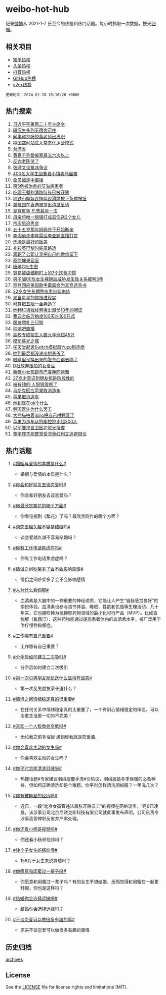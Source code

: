 # weibo-hot-hub

记录[微博](https://www.weibo.com)从 2021-1-7 日至今的热搜和热门话题。每小时抓取一次数据，按天[归档](archives)。

## 相关项目

- [知乎热榜](https://github.com/lonnyzhang423/zhihu-hot-hub)
- [头条热榜](https://github.com/lonnyzhang423/toutiao-hot-hub)
- [抖音热榜](https://github.com/lonnyzhang423/douyin-hot-hub)
- [GitHub热榜](https://github.com/lonnyzhang423/github-hot-hub)
- [v2ex热榜](https://github.com/lonnyzhang423/v2ex-hot-hub)


`更新时间：2024-02-28 10:16:26 +0800`

## 热门搜索

1. [习近平签署第二十号主席令](https://m.weibo.cn/search?containerid=100103type%3D1%26t%3D10%26q%3D%23%E4%B9%A0%E8%BF%91%E5%B9%B3%E7%AD%BE%E7%BD%B2%E7%AC%AC%E4%BA%8C%E5%8D%81%E5%8F%B7%E4%B8%BB%E5%B8%AD%E4%BB%A4%23&stream_entry_id=51&isnewpage=1&extparam=seat%3D1%26dgr%3D0%26c_type%3D51%26stream_entry_id%3D51%26pos%3D0%26cate%3D10103%26filter_type%3Drealtimehot%26q%3D%2523%25E4%25B9%25A0%25E8%25BF%2591%25E5%25B9%25B3%25E7%25AD%25BE%25E7%25BD%25B2%25E7%25AC%25AC%25E4%25BA%258C%25E5%258D%2581%25E5%258F%25B7%25E4%25B8%25BB%25E5%25B8%25AD%25E4%25BB%25A4%2523%26display_time%3D1709086585%26pre_seqid%3D1709086585361020866175)
1. [研究生多到无宿舍可住](https://m.weibo.cn/search?containerid=100103type%3D1%26t%3D10%26q%3D%23%E7%A0%94%E7%A9%B6%E7%94%9F%E5%A4%9A%E5%88%B0%E6%97%A0%E5%AE%BF%E8%88%8D%E5%8F%AF%E4%BD%8F%23&stream_entry_id=31&isnewpage=1&extparam=seat%3D1%26c_type%3D31%26stream_entry_id%3D31%26band_rank%3D1%26cate%3D5001%26realpos%3D1%26filter_type%3Drealtimehot%26q%3D%2523%25E7%25A0%2594%25E7%25A9%25B6%25E7%2594%259F%25E5%25A4%259A%25E5%2588%25B0%25E6%2597%25A0%25E5%25AE%25BF%25E8%2588%258D%25E5%258F%25AF%25E4%25BD%258F%2523%26dgr%3D0%26pos%3D0%26flag%3D1%26lcate%3D5001%26display_time%3D1709086585%26pre_seqid%3D1709086585361020866175)
1. [同事称挖呀挖黄老师已离职](https://m.weibo.cn/search?containerid=100103type%3D1%26t%3D10%26q%3D%23%E5%90%8C%E4%BA%8B%E7%A7%B0%E6%8C%96%E5%91%80%E6%8C%96%E9%BB%84%E8%80%81%E5%B8%88%E5%B7%B2%E7%A6%BB%E8%81%8C%23&stream_entry_id=31&isnewpage=1&extparam=seat%3D1%26c_type%3D31%26stream_entry_id%3D31%26band_rank%3D2%26cate%3D5001%26realpos%3D2%26filter_type%3Drealtimehot%26q%3D%2523%25E5%2590%258C%25E4%25BA%258B%25E7%25A7%25B0%25E6%258C%2596%25E5%2591%2580%25E6%258C%2596%25E9%25BB%2584%25E8%2580%2581%25E5%25B8%2588%25E5%25B7%25B2%25E7%25A6%25BB%25E8%2581%258C%2523%26dgr%3D0%26pos%3D1%26flag%3D1%26lcate%3D5001%26display_time%3D1709086585%26pre_seqid%3D1709086585361020866175)
1. [中国空间站进入常态化运营模式](https://m.weibo.cn/search?containerid=100103type%3D1%26t%3D10%26q%3D%23%E4%B8%AD%E5%9B%BD%E7%A9%BA%E9%97%B4%E7%AB%99%E8%BF%9B%E5%85%A5%E5%B8%B8%E6%80%81%E5%8C%96%E8%BF%90%E8%90%A5%E6%A8%A1%E5%BC%8F%23&stream_entry_id=31&isnewpage=1&extparam=seat%3D1%26c_type%3D31%26stream_entry_id%3D31%26band_rank%3D3%26cate%3D5001%26realpos%3D3%26filter_type%3Drealtimehot%26q%3D%2523%25E4%25B8%25AD%25E5%259B%25BD%25E7%25A9%25BA%25E9%2597%25B4%25E7%25AB%2599%25E8%25BF%259B%25E5%2585%25A5%25E5%25B8%25B8%25E6%2580%2581%25E5%258C%2596%25E8%25BF%2590%25E8%2590%25A5%25E6%25A8%25A1%25E5%25BC%258F%2523%26dgr%3D0%26pos%3D2%26flag%3D0%26lcate%3D5001%26display_time%3D1709086585%26pre_seqid%3D1709086585361020866175)
1. [台湾省](https://m.weibo.cn/search?containerid=100103type%3D1%26t%3D10%26q%3D%E5%8F%B0%E6%B9%BE%E7%9C%81&stream_entry_id=31&isnewpage=1&extparam=seat%3D1%26c_type%3D31%26stream_entry_id%3D31%26band_rank%3D4%26cate%3D5001%26realpos%3D4%26filter_type%3Drealtimehot%26q%3D%25E5%258F%25B0%25E6%25B9%25BE%25E7%259C%2581%26dgr%3D0%26pos%3D3%26flag%3D2%26lcate%3D5001%26display_time%3D1709086585%26pre_seqid%3D1709086585361020866175)
1. [黄嘉千称曾被家暴五六次以上](https://m.weibo.cn/search?containerid=100103type%3D1%26t%3D10%26q%3D%23%E9%BB%84%E5%98%89%E5%8D%83%E7%A7%B0%E6%9B%BE%E8%A2%AB%E5%AE%B6%E6%9A%B4%E4%BA%94%E5%85%AD%E6%AC%A1%E4%BB%A5%E4%B8%8A%23&stream_entry_id=31&isnewpage=1&extparam=seat%3D1%26c_type%3D31%26stream_entry_id%3D31%26band_rank%3D5%26cate%3D5001%26realpos%3D5%26filter_type%3Drealtimehot%26q%3D%2523%25E9%25BB%2584%25E5%2598%2589%25E5%258D%2583%25E7%25A7%25B0%25E6%259B%25BE%25E8%25A2%25AB%25E5%25AE%25B6%25E6%259A%25B4%25E4%25BA%2594%25E5%2585%25AD%25E6%25AC%25A1%25E4%25BB%25A5%25E4%25B8%258A%2523%26dgr%3D0%26pos%3D4%26flag%3D1%26lcate%3D5001%26display_time%3D1709086585%26pre_seqid%3D1709086585361020866175)
1. [反诈老陈哭了](https://m.weibo.cn/search?containerid=100103type%3D1%26t%3D10%26q%3D%23%E5%8F%8D%E8%AF%88%E8%80%81%E9%99%88%E5%93%AD%E4%BA%86%23&stream_entry_id=31&isnewpage=1&extparam=seat%3D1%26c_type%3D31%26stream_entry_id%3D31%26band_rank%3D6%26cate%3D5001%26realpos%3D6%26filter_type%3Drealtimehot%26q%3D%2523%25E5%258F%258D%25E8%25AF%2588%25E8%2580%2581%25E9%2599%2588%25E5%2593%25AD%25E4%25BA%2586%2523%26dgr%3D0%26pos%3D5%26flag%3D1%26lcate%3D5001%26display_time%3D1709086585%26pre_seqid%3D1709086585361020866175)
1. [张颂文谈猎冰争议](https://m.weibo.cn/search?containerid=100103type%3D1%26t%3D10%26q%3D%23%E5%BC%A0%E9%A2%82%E6%96%87%E8%B0%88%E7%8C%8E%E5%86%B0%E4%BA%89%E8%AE%AE%23&stream_entry_id=31&isnewpage=1&extparam=seat%3D1%26c_type%3D31%26stream_entry_id%3D31%26band_rank%3D7%26cate%3D5001%26realpos%3D7%26filter_type%3Drealtimehot%26q%3D%2523%25E5%25BC%25A0%25E9%25A2%2582%25E6%2596%2587%25E8%25B0%2588%25E7%258C%258E%25E5%2586%25B0%25E4%25BA%2589%25E8%25AE%25AE%2523%26dgr%3D0%26pos%3D6%26flag%3D1%26lcate%3D5001%26display_time%3D1709086585%26pre_seqid%3D1709086585361020866175)
1. [400名大学生回曹县小镇卖马面裙](https://m.weibo.cn/search?containerid=100103type%3D1%26t%3D10%26q%3D%23400%E5%90%8D%E5%A4%A7%E5%AD%A6%E7%94%9F%E5%9B%9E%E6%9B%B9%E5%8E%BF%E5%B0%8F%E9%95%87%E5%8D%96%E9%A9%AC%E9%9D%A2%E8%A3%99%23&stream_entry_id=31&isnewpage=1&extparam=seat%3D1%26c_type%3D31%26stream_entry_id%3D31%26band_rank%3D8%26cate%3D5001%26realpos%3D8%26filter_type%3Drealtimehot%26q%3D%2523400%25E5%2590%258D%25E5%25A4%25A7%25E5%25AD%25A6%25E7%2594%259F%25E5%259B%259E%25E6%259B%25B9%25E5%258E%25BF%25E5%25B0%258F%25E9%2595%2587%25E5%258D%2596%25E9%25A9%25AC%25E9%259D%25A2%25E8%25A3%2599%2523%26dgr%3D0%26pos%3D7%26flag%3D1%26lcate%3D5001%26display_time%3D1709086585%26pre_seqid%3D1709086585361020866175)
1. [全员加速中直播](https://m.weibo.cn/search?containerid=100103type%3D1%26t%3D10%26q%3D%E5%85%A8%E5%91%98%E5%8A%A0%E9%80%9F%E4%B8%AD%E7%9B%B4%E6%92%AD&stream_entry_id=31&isnewpage=1&extparam=seat%3D1%26c_type%3D31%26stream_entry_id%3D31%26band_rank%3D9%26cate%3D5001%26realpos%3D9%26filter_type%3Drealtimehot%26q%3D%25E5%2585%25A8%25E5%2591%2598%25E5%258A%25A0%25E9%2580%259F%25E4%25B8%25AD%25E7%259B%25B4%25E6%2592%25AD%26dgr%3D0%26pos%3D8%26flag%3D1%26lcate%3D5001%26display_time%3D1709086585%26pre_seqid%3D1709086585361020866175)
1. [第5例被治愈的艾滋病患者](https://m.weibo.cn/search?containerid=100103type%3D1%26t%3D10%26q%3D%23%E7%AC%AC5%E4%BE%8B%E8%A2%AB%E6%B2%BB%E6%84%88%E7%9A%84%E8%89%BE%E6%BB%8B%E7%97%85%E6%82%A3%E8%80%85%23&stream_entry_id=31&isnewpage=1&extparam=seat%3D1%26c_type%3D31%26stream_entry_id%3D31%26band_rank%3D10%26cate%3D5001%26realpos%3D10%26filter_type%3Drealtimehot%26q%3D%2523%25E7%25AC%25AC5%25E4%25BE%258B%25E8%25A2%25AB%25E6%25B2%25BB%25E6%2584%2588%25E7%259A%2584%25E8%2589%25BE%25E6%25BB%258B%25E7%2597%2585%25E6%2582%25A3%25E8%2580%2585%2523%26dgr%3D0%26pos%3D9%26flag%3D2%26lcate%3D5001%26display_time%3D1709086585%26pre_seqid%3D1709086585361020866175)
1. [吃霸王餐的消防队长已被开除](https://m.weibo.cn/search?containerid=100103type%3D1%26t%3D10%26q%3D%23%E5%90%83%E9%9C%B8%E7%8E%8B%E9%A4%90%E7%9A%84%E6%B6%88%E9%98%B2%E9%98%9F%E9%95%BF%E5%B7%B2%E8%A2%AB%E5%BC%80%E9%99%A4%23&stream_entry_id=31&isnewpage=1&extparam=seat%3D1%26c_type%3D31%26stream_entry_id%3D31%26band_rank%3D11%26cate%3D5001%26realpos%3D11%26filter_type%3Drealtimehot%26q%3D%2523%25E5%2590%2583%25E9%259C%25B8%25E7%258E%258B%25E9%25A4%2590%25E7%259A%2584%25E6%25B6%2588%25E9%2598%25B2%25E9%2598%259F%25E9%2595%25BF%25E5%25B7%25B2%25E8%25A2%25AB%25E5%25BC%2580%25E9%2599%25A4%2523%26dgr%3D0%26pos%3D10%26flag%3D2%26lcate%3D5001%26display_time%3D1709086585%26pre_seqid%3D1709086585361020866175)
1. [地铁小姐姐连摔两跤滑跪按下急停按钮](https://m.weibo.cn/search?containerid=100103type%3D1%26t%3D10%26q%3D%23%E5%9C%B0%E9%93%81%E5%B0%8F%E5%A7%90%E5%A7%90%E8%BF%9E%E6%91%94%E4%B8%A4%E8%B7%A4%E6%BB%91%E8%B7%AA%E6%8C%89%E4%B8%8B%E6%80%A5%E5%81%9C%E6%8C%89%E9%92%AE%23&stream_entry_id=31&isnewpage=1&extparam=seat%3D1%26c_type%3D31%26stream_entry_id%3D31%26band_rank%3D12%26cate%3D5001%26realpos%3D12%26filter_type%3Drealtimehot%26q%3D%2523%25E5%259C%25B0%25E9%2593%2581%25E5%25B0%258F%25E5%25A7%2590%25E5%25A7%2590%25E8%25BF%259E%25E6%2591%2594%25E4%25B8%25A4%25E8%25B7%25A4%25E6%25BB%2591%25E8%25B7%25AA%25E6%258C%2589%25E4%25B8%258B%25E6%2580%25A5%25E5%2581%259C%25E6%258C%2589%25E9%2592%25AE%2523%26dgr%3D0%26pos%3D11%26flag%3D32768%26lcate%3D5001%26display_time%3D1709086585%26pre_seqid%3D1709086585361020866175)
1. [碧桂园在香港被提出清盘呈请](https://m.weibo.cn/search?containerid=100103type%3D1%26t%3D10%26q%3D%23%E7%A2%A7%E6%A1%82%E5%9B%AD%E5%9C%A8%E9%A6%99%E6%B8%AF%E8%A2%AB%E6%8F%90%E5%87%BA%E6%B8%85%E7%9B%98%E5%91%88%E8%AF%B7%23&stream_entry_id=31&isnewpage=1&extparam=seat%3D1%26c_type%3D31%26stream_entry_id%3D31%26band_rank%3D13%26cate%3D5001%26realpos%3D13%26filter_type%3Drealtimehot%26q%3D%2523%25E7%25A2%25A7%25E6%25A1%2582%25E5%259B%25AD%25E5%259C%25A8%25E9%25A6%2599%25E6%25B8%25AF%25E8%25A2%25AB%25E6%258F%2590%25E5%2587%25BA%25E6%25B8%2585%25E7%259B%2598%25E5%2591%2588%25E8%25AF%25B7%2523%26dgr%3D0%26pos%3D12%26flag%3D1%26lcate%3D5001%26display_time%3D1709086585%26pre_seqid%3D1709086585361020866175)
1. [豆豆反转 乐莹最后一击](https://m.weibo.cn/search?containerid=100103type%3D1%26t%3D10%26q%3D%E8%B1%86%E8%B1%86%E5%8F%8D%E8%BD%AC+%E4%B9%90%E8%8E%B9%E6%9C%80%E5%90%8E%E4%B8%80%E5%87%BB&stream_entry_id=31&isnewpage=1&extparam=seat%3D1%26c_type%3D31%26stream_entry_id%3D31%26band_rank%3D14%26cate%3D5001%26realpos%3D14%26filter_type%3Drealtimehot%26q%3D%25E8%25B1%2586%25E8%25B1%2586%25E5%258F%258D%25E8%25BD%25AC%2520%25E4%25B9%2590%25E8%258E%25B9%25E6%259C%2580%25E5%2590%258E%25E4%25B8%2580%25E5%2587%25BB%26dgr%3D0%26pos%3D13%26flag%3D0%26lcate%3D5001%26display_time%3D1709086585%26pre_seqid%3D1709086585361020866175)
1. [母亲将唯一银镯打成首饰送2个女儿](https://m.weibo.cn/search?containerid=100103type%3D1%26t%3D10%26q%3D%23%E6%AF%8D%E4%BA%B2%E5%B0%86%E5%94%AF%E4%B8%80%E9%93%B6%E9%95%AF%E6%89%93%E6%88%90%E9%A6%96%E9%A5%B0%E9%80%812%E4%B8%AA%E5%A5%B3%E5%84%BF%23&stream_entry_id=31&isnewpage=1&extparam=seat%3D1%26c_type%3D31%26stream_entry_id%3D31%26band_rank%3D15%26cate%3D5001%26realpos%3D15%26filter_type%3Drealtimehot%26q%3D%2523%25E6%25AF%258D%25E4%25BA%25B2%25E5%25B0%2586%25E5%2594%25AF%25E4%25B8%2580%25E9%2593%25B6%25E9%2595%25AF%25E6%2589%2593%25E6%2588%2590%25E9%25A6%2596%25E9%25A5%25B0%25E9%2580%25812%25E4%25B8%25AA%25E5%25A5%25B3%25E5%2584%25BF%2523%26dgr%3D0%26pos%3D14%26flag%3D32768%26lcate%3D5001%26display_time%3D1709086585%26pre_seqid%3D1709086585361020866175)
1. [宗庆后追思会](https://m.weibo.cn/search?containerid=100103type%3D1%26t%3D10%26q%3D%23%E5%AE%97%E5%BA%86%E5%90%8E%E8%BF%BD%E6%80%9D%E4%BC%9A%23&stream_entry_id=31&isnewpage=1&extparam=seat%3D1%26c_type%3D31%26stream_entry_id%3D31%26band_rank%3D16%26cate%3D5001%26realpos%3D16%26filter_type%3Drealtimehot%26q%3D%2523%25E5%25AE%2597%25E5%25BA%2586%25E5%2590%258E%25E8%25BF%25BD%25E6%2580%259D%25E4%25BC%259A%2523%26dgr%3D0%26pos%3D15%26flag%3D1%26lcate%3D5001%26display_time%3D1709086585%26pre_seqid%3D1709086585361020866175)
1. [五十五岁那年妈妈终于开始断亲](https://m.weibo.cn/search?containerid=100103type%3D1%26t%3D10%26q%3D%23%E4%BA%94%E5%8D%81%E4%BA%94%E5%B2%81%E9%82%A3%E5%B9%B4%E5%A6%88%E5%A6%88%E7%BB%88%E4%BA%8E%E5%BC%80%E5%A7%8B%E6%96%AD%E4%BA%B2%23&stream_entry_id=31&isnewpage=1&extparam=seat%3D1%26c_type%3D31%26stream_entry_id%3D31%26band_rank%3D17%26cate%3D5001%26realpos%3D17%26filter_type%3Drealtimehot%26q%3D%2523%25E4%25BA%2594%25E5%258D%2581%25E4%25BA%2594%25E5%25B2%2581%25E9%2582%25A3%25E5%25B9%25B4%25E5%25A6%2588%25E5%25A6%2588%25E7%25BB%2588%25E4%25BA%258E%25E5%25BC%2580%25E5%25A7%258B%25E6%2596%25AD%25E4%25BA%25B2%2523%26dgr%3D0%26pos%3D16%26flag%3D1%26lcate%3D5001%26display_time%3D1709086585%26pre_seqid%3D1709086585361020866175)
1. [李湘前夫李厚霖给李亚鹏直播打赏](https://m.weibo.cn/search?containerid=100103type%3D1%26t%3D10%26q%3D%23%E6%9D%8E%E6%B9%98%E5%89%8D%E5%A4%AB%E6%9D%8E%E5%8E%9A%E9%9C%96%E7%BB%99%E6%9D%8E%E4%BA%9A%E9%B9%8F%E7%9B%B4%E6%92%AD%E6%89%93%E8%B5%8F%23&stream_entry_id=31&isnewpage=1&extparam=seat%3D1%26c_type%3D31%26stream_entry_id%3D31%26band_rank%3D18%26cate%3D5001%26realpos%3D18%26filter_type%3Drealtimehot%26q%3D%2523%25E6%259D%258E%25E6%25B9%2598%25E5%2589%258D%25E5%25A4%25AB%25E6%259D%258E%25E5%258E%259A%25E9%259C%2596%25E7%25BB%2599%25E6%259D%258E%25E4%25BA%259A%25E9%25B9%258F%25E7%259B%25B4%25E6%2592%25AD%25E6%2589%2593%25E8%25B5%258F%2523%26dgr%3D0%26pos%3D17%26flag%3D0%26lcate%3D5001%26display_time%3D1709086585%26pre_seqid%3D1709086585361020866175)
1. [洗澡是最好的医美](https://m.weibo.cn/search?containerid=100103type%3D1%26t%3D10%26q%3D%E6%B4%97%E6%BE%A1%E6%98%AF%E6%9C%80%E5%A5%BD%E7%9A%84%E5%8C%BB%E7%BE%8E&stream_entry_id=31&isnewpage=1&extparam=seat%3D1%26c_type%3D31%26stream_entry_id%3D31%26band_rank%3D19%26cate%3D5001%26realpos%3D19%26filter_type%3Drealtimehot%26q%3D%25E6%25B4%2597%25E6%25BE%25A1%25E6%2598%25AF%25E6%259C%2580%25E5%25A5%25BD%25E7%259A%2584%25E5%258C%25BB%25E7%25BE%258E%26dgr%3D0%26pos%3D18%26flag%3D0%26lcate%3D5001%26display_time%3D1709086585%26pre_seqid%3D1709086585361020866175)
1. [朴彩英巴黎时装周路透](https://m.weibo.cn/search?containerid=100103type%3D1%26t%3D10%26q%3D%E6%9C%B4%E5%BD%A9%E8%8B%B1%E5%B7%B4%E9%BB%8E%E6%97%B6%E8%A3%85%E5%91%A8%E8%B7%AF%E9%80%8F&stream_entry_id=31&isnewpage=1&extparam=seat%3D1%26c_type%3D31%26stream_entry_id%3D31%26band_rank%3D20%26cate%3D5001%26realpos%3D20%26filter_type%3Drealtimehot%26q%3D%25E6%259C%25B4%25E5%25BD%25A9%25E8%258B%25B1%25E5%25B7%25B4%25E9%25BB%258E%25E6%2597%25B6%25E8%25A3%2585%25E5%2591%25A8%25E8%25B7%25AF%25E9%2580%258F%26dgr%3D0%26pos%3D19%26flag%3D1%26lcate%3D5001%26display_time%3D1709086585%26pre_seqid%3D1709086585361020866175)
1. [离职了公司让我把自己的微信留下](https://m.weibo.cn/search?containerid=100103type%3D1%26t%3D10%26q%3D%23%E7%A6%BB%E8%81%8C%E4%BA%86%E5%85%AC%E5%8F%B8%E8%AE%A9%E6%88%91%E6%8A%8A%E8%87%AA%E5%B7%B1%E7%9A%84%E5%BE%AE%E4%BF%A1%E7%95%99%E4%B8%8B%23&stream_entry_id=31&isnewpage=1&extparam=seat%3D1%26c_type%3D31%26stream_entry_id%3D31%26band_rank%3D21%26cate%3D5001%26realpos%3D21%26filter_type%3Drealtimehot%26q%3D%2523%25E7%25A6%25BB%25E8%2581%258C%25E4%25BA%2586%25E5%2585%25AC%25E5%258F%25B8%25E8%25AE%25A9%25E6%2588%2591%25E6%258A%258A%25E8%2587%25AA%25E5%25B7%25B1%25E7%259A%2584%25E5%25BE%25AE%25E4%25BF%25A1%25E7%2595%2599%25E4%25B8%258B%2523%26dgr%3D0%26pos%3D20%26flag%3D1%26lcate%3D5001%26display_time%3D1709086585%26pre_seqid%3D1709086585361020866175)
1. [蔡徐坤录音室](https://m.weibo.cn/search?containerid=100103type%3D1%26t%3D10%26q%3D%E8%94%A1%E5%BE%90%E5%9D%A4%E5%BD%95%E9%9F%B3%E5%AE%A4&stream_entry_id=31&isnewpage=1&extparam=seat%3D1%26c_type%3D31%26stream_entry_id%3D31%26band_rank%3D22%26cate%3D5001%26realpos%3D22%26filter_type%3Drealtimehot%26q%3D%25E8%2594%25A1%25E5%25BE%2590%25E5%259D%25A4%25E5%25BD%2595%25E9%259F%25B3%25E5%25AE%25A4%26dgr%3D0%26pos%3D21%26flag%3D0%26lcate%3D5001%26display_time%3D1709086585%26pre_seqid%3D1709086585361020866175)
1. [唐嫣G社生图](https://m.weibo.cn/search?containerid=100103type%3D1%26t%3D10%26q%3D%23%E5%94%90%E5%AB%A3G%E7%A4%BE%E7%94%9F%E5%9B%BE%23&stream_entry_id=31&isnewpage=1&extparam=seat%3D1%26c_type%3D31%26stream_entry_id%3D31%26band_rank%3D23%26cate%3D5001%26realpos%3D23%26filter_type%3Drealtimehot%26q%3D%2523%25E5%2594%2590%25E5%25AB%25A3G%25E7%25A4%25BE%25E7%2594%259F%25E5%259B%25BE%2523%26dgr%3D0%26pos%3D22%26flag%3D0%26lcate%3D5001%26display_time%3D1709086585%26pre_seqid%3D1709086585361020866175)
1. [容易被癌细胞盯上的7个饮食习惯](https://m.weibo.cn/search?containerid=100103type%3D1%26t%3D10%26q%3D%23%E5%AE%B9%E6%98%93%E8%A2%AB%E7%99%8C%E7%BB%86%E8%83%9E%E7%9B%AF%E4%B8%8A%E7%9A%847%E4%B8%AA%E9%A5%AE%E9%A3%9F%E4%B9%A0%E6%83%AF%23&stream_entry_id=31&isnewpage=1&extparam=seat%3D1%26c_type%3D31%26stream_entry_id%3D31%26band_rank%3D24%26cate%3D5001%26realpos%3D24%26filter_type%3Drealtimehot%26q%3D%2523%25E5%25AE%25B9%25E6%2598%2593%25E8%25A2%25AB%25E7%2599%258C%25E7%25BB%2586%25E8%2583%259E%25E7%259B%25AF%25E4%25B8%258A%25E7%259A%25847%25E4%25B8%25AA%25E9%25A5%25AE%25E9%25A3%259F%25E4%25B9%25A0%25E6%2583%25AF%2523%26dgr%3D0%26pos%3D23%26flag%3D0%26lcate%3D5001%26display_time%3D1709086585%26pre_seqid%3D1709086585361020866175)
1. [男子骗00后女生裸聊后威胁发生性关系被判3年](https://m.weibo.cn/search?containerid=100103type%3D1%26t%3D10%26q%3D%23%E7%94%B7%E5%AD%90%E9%AA%9700%E5%90%8E%E5%A5%B3%E7%94%9F%E8%A3%B8%E8%81%8A%E5%90%8E%E5%A8%81%E8%83%81%E5%8F%91%E7%94%9F%E6%80%A7%E5%85%B3%E7%B3%BB%E8%A2%AB%E5%88%A43%E5%B9%B4%23&stream_entry_id=31&isnewpage=1&extparam=seat%3D1%26c_type%3D31%26stream_entry_id%3D31%26band_rank%3D25%26cate%3D5001%26realpos%3D25%26filter_type%3Drealtimehot%26q%3D%2523%25E7%2594%25B7%25E5%25AD%2590%25E9%25AA%259700%25E5%2590%258E%25E5%25A5%25B3%25E7%2594%259F%25E8%25A3%25B8%25E8%2581%258A%25E5%2590%258E%25E5%25A8%2581%25E8%2583%2581%25E5%258F%2591%25E7%2594%259F%25E6%2580%25A7%25E5%2585%25B3%25E7%25B3%25BB%25E8%25A2%25AB%25E5%2588%25A43%25E5%25B9%25B4%2523%26dgr%3D0%26pos%3D24%26flag%3D0%26lcate%3D5001%26display_time%3D1709086585%26pre_seqid%3D1709086585361020866175)
1. [拜登回应美国歌手霉霉会为其竞选背书](https://m.weibo.cn/search?containerid=100103type%3D1%26t%3D10%26q%3D%23%E6%8B%9C%E7%99%BB%E5%9B%9E%E5%BA%94%E7%BE%8E%E5%9B%BD%E6%AD%8C%E6%89%8B%E9%9C%89%E9%9C%89%E4%BC%9A%E4%B8%BA%E5%85%B6%E7%AB%9E%E9%80%89%E8%83%8C%E4%B9%A6%23&stream_entry_id=31&isnewpage=1&extparam=seat%3D1%26c_type%3D31%26stream_entry_id%3D31%26band_rank%3D26%26cate%3D5001%26realpos%3D26%26filter_type%3Drealtimehot%26q%3D%2523%25E6%258B%259C%25E7%2599%25BB%25E5%259B%259E%25E5%25BA%2594%25E7%25BE%258E%25E5%259B%25BD%25E6%25AD%258C%25E6%2589%258B%25E9%259C%2589%25E9%259C%2589%25E4%25BC%259A%25E4%25B8%25BA%25E5%2585%25B6%25E7%25AB%259E%25E9%2580%2589%25E8%2583%258C%25E4%25B9%25A6%2523%26dgr%3D0%26pos%3D25%26flag%3D1%26lcate%3D5001%26display_time%3D1709086585%26pre_seqid%3D1709086585361020866175)
1. [22岁女生长期熬夜患带状疱疹](https://m.weibo.cn/search?containerid=100103type%3D1%26t%3D10%26q%3D%2322%E5%B2%81%E5%A5%B3%E7%94%9F%E9%95%BF%E6%9C%9F%E7%86%AC%E5%A4%9C%E6%82%A3%E5%B8%A6%E7%8A%B6%E7%96%B1%E7%96%B9%23&stream_entry_id=31&isnewpage=1&extparam=seat%3D1%26c_type%3D31%26stream_entry_id%3D31%26band_rank%3D27%26cate%3D5001%26realpos%3D27%26filter_type%3Drealtimehot%26q%3D%252322%25E5%25B2%2581%25E5%25A5%25B3%25E7%2594%259F%25E9%2595%25BF%25E6%259C%259F%25E7%2586%25AC%25E5%25A4%259C%25E6%2582%25A3%25E5%25B8%25A6%25E7%258A%25B6%25E7%2596%25B1%25E7%2596%25B9%2523%26dgr%3D0%26pos%3D26%26flag%3D0%26lcate%3D5001%26display_time%3D1709086585%26pre_seqid%3D1709086585361020866175)
1. [来自星星的你照进现实](https://m.weibo.cn/search?containerid=100103type%3D1%26t%3D10%26q%3D%23%E6%9D%A5%E8%87%AA%E6%98%9F%E6%98%9F%E7%9A%84%E4%BD%A0%E7%85%A7%E8%BF%9B%E7%8E%B0%E5%AE%9E%23&stream_entry_id=31&isnewpage=1&extparam=seat%3D1%26c_type%3D31%26stream_entry_id%3D31%26band_rank%3D28%26cate%3D5001%26realpos%3D28%26filter_type%3Drealtimehot%26q%3D%2523%25E6%259D%25A5%25E8%2587%25AA%25E6%2598%259F%25E6%2598%259F%25E7%259A%2584%25E4%25BD%25A0%25E7%2585%25A7%25E8%25BF%259B%25E7%258E%25B0%25E5%25AE%259E%2523%26dgr%3D0%26pos%3D27%26flag%3D1%26lcate%3D5001%26display_time%3D1709086585%26pre_seqid%3D1709086585361020866175)
1. [可算把五险一金弄透了](https://m.weibo.cn/search?containerid=100103type%3D1%26t%3D10%26q%3D%E5%8F%AF%E7%AE%97%E6%8A%8A%E4%BA%94%E9%99%A9%E4%B8%80%E9%87%91%E5%BC%84%E9%80%8F%E4%BA%86&stream_entry_id=31&isnewpage=1&extparam=seat%3D1%26c_type%3D31%26stream_entry_id%3D31%26band_rank%3D29%26cate%3D5001%26realpos%3D29%26filter_type%3Drealtimehot%26q%3D%25E5%258F%25AF%25E7%25AE%2597%25E6%258A%258A%25E4%25BA%2594%25E9%2599%25A9%25E4%25B8%2580%25E9%2587%2591%25E5%25BC%2584%25E9%2580%258F%25E4%25BA%2586%26dgr%3D0%26pos%3D28%26flag%3D0%26lcate%3D5001%26display_time%3D1709086585%26pre_seqid%3D1709086585361020866175)
1. [她翻垃圾找线索揪出潜伏10年的间谍](https://m.weibo.cn/search?containerid=100103type%3D1%26t%3D10%26q%3D%23%E5%A5%B9%E7%BF%BB%E5%9E%83%E5%9C%BE%E6%89%BE%E7%BA%BF%E7%B4%A2%E6%8F%AA%E5%87%BA%E6%BD%9C%E4%BC%8F10%E5%B9%B4%E7%9A%84%E9%97%B4%E8%B0%8D%23&stream_entry_id=31&isnewpage=1&extparam=seat%3D1%26c_type%3D31%26stream_entry_id%3D31%26band_rank%3D30%26cate%3D5001%26realpos%3D30%26filter_type%3Drealtimehot%26q%3D%2523%25E5%25A5%25B9%25E7%25BF%25BB%25E5%259E%2583%25E5%259C%25BE%25E6%2589%25BE%25E7%25BA%25BF%25E7%25B4%25A2%25E6%258F%25AA%25E5%2587%25BA%25E6%25BD%259C%25E4%25BC%258F10%25E5%25B9%25B4%25E7%259A%2584%25E9%2597%25B4%25E8%25B0%258D%2523%26dgr%3D0%26pos%3D29%26flag%3D1%26lcate%3D5001%26display_time%3D1709086585%26pre_seqid%3D1709086585361020866175)
1. [曹云金临沂拍戏100天吃100只鸡](https://m.weibo.cn/search?containerid=100103type%3D1%26t%3D10%26q%3D%23%E6%9B%B9%E4%BA%91%E9%87%91%E4%B8%B4%E6%B2%82%E6%8B%8D%E6%88%8F100%E5%A4%A9%E5%90%83100%E5%8F%AA%E9%B8%A1%23&stream_entry_id=31&isnewpage=1&extparam=seat%3D1%26c_type%3D31%26stream_entry_id%3D31%26band_rank%3D31%26cate%3D5001%26realpos%3D31%26filter_type%3Drealtimehot%26q%3D%2523%25E6%259B%25B9%25E4%25BA%2591%25E9%2587%2591%25E4%25B8%25B4%25E6%25B2%2582%25E6%258B%258D%25E6%2588%258F100%25E5%25A4%25A9%25E5%2590%2583100%25E5%258F%25AA%25E9%25B8%25A1%2523%26dgr%3D0%26pos%3D30%26flag%3D0%26lcate%3D5001%26display_time%3D1709086585%26pre_seqid%3D1709086585361020866175)
1. [朋友聘礼三只狗](https://m.weibo.cn/search?containerid=100103type%3D1%26t%3D10%26q%3D%23%E6%9C%8B%E5%8F%8B%E8%81%98%E7%A4%BC%E4%B8%89%E5%8F%AA%E7%8B%97%23&stream_entry_id=31&isnewpage=1&extparam=seat%3D1%26c_type%3D31%26stream_entry_id%3D31%26band_rank%3D32%26cate%3D5001%26realpos%3D32%26filter_type%3Drealtimehot%26q%3D%2523%25E6%259C%258B%25E5%258F%258B%25E8%2581%2598%25E7%25A4%25BC%25E4%25B8%2589%25E5%258F%25AA%25E7%258B%2597%2523%26dgr%3D0%26pos%3D31%26flag%3D1%26lcate%3D5001%26display_time%3D1709086585%26pre_seqid%3D1709086585361020866175)
1. [种地吧直播](https://m.weibo.cn/search?containerid=100103type%3D1%26t%3D10%26q%3D%E7%A7%8D%E5%9C%B0%E5%90%A7%E7%9B%B4%E6%92%AD&stream_entry_id=31&isnewpage=1&extparam=seat%3D1%26c_type%3D31%26stream_entry_id%3D31%26band_rank%3D33%26cate%3D5001%26realpos%3D33%26filter_type%3Drealtimehot%26q%3D%25E7%25A7%258D%25E5%259C%25B0%25E5%2590%25A7%25E7%259B%25B4%25E6%2592%25AD%26dgr%3D0%26pos%3D32%26flag%3D1%26lcate%3D5001%26display_time%3D1709086585%26pre_seqid%3D1709086585361020866175)
1. [高校专硕招生人数九年涨超45万](https://m.weibo.cn/search?containerid=100103type%3D1%26t%3D10%26q%3D%23%E9%AB%98%E6%A0%A1%E4%B8%93%E7%A1%95%E6%8B%9B%E7%94%9F%E4%BA%BA%E6%95%B0%E4%B9%9D%E5%B9%B4%E6%B6%A8%E8%B6%8545%E4%B8%87%23&stream_entry_id=31&isnewpage=1&extparam=seat%3D1%26c_type%3D31%26stream_entry_id%3D31%26band_rank%3D34%26cate%3D5001%26realpos%3D34%26filter_type%3Drealtimehot%26q%3D%2523%25E9%25AB%2598%25E6%25A0%25A1%25E4%25B8%2593%25E7%25A1%2595%25E6%258B%259B%25E7%2594%259F%25E4%25BA%25BA%25E6%2595%25B0%25E4%25B9%259D%25E5%25B9%25B4%25E6%25B6%25A8%25E8%25B6%258545%25E4%25B8%2587%2523%26dgr%3D0%26pos%3D33%26flag%3D1%26lcate%3D5001%26display_time%3D1709086585%26pre_seqid%3D1709086585361020866175)
1. [模仿暮光之城](https://m.weibo.cn/search?containerid=100103type%3D1%26t%3D10%26q%3D%E6%A8%A1%E4%BB%BF%E6%9A%AE%E5%85%89%E4%B9%8B%E5%9F%8E&stream_entry_id=31&isnewpage=1&extparam=seat%3D1%26c_type%3D31%26stream_entry_id%3D31%26band_rank%3D35%26cate%3D5001%26realpos%3D35%26filter_type%3Drealtimehot%26q%3D%25E6%25A8%25A1%25E4%25BB%25BF%25E6%259A%25AE%25E5%2585%2589%25E4%25B9%258B%25E5%259F%258E%26dgr%3D0%26pos%3D34%26flag%3D1%26lcate%3D5001%26display_time%3D1709086585%26pre_seqid%3D1709086585361020866175)
1. [任天堂起诉Switch模拟器Yuzu制造商](https://m.weibo.cn/search?containerid=100103type%3D1%26t%3D10%26q%3D%23%E4%BB%BB%E5%A4%A9%E5%A0%82%E8%B5%B7%E8%AF%89Switch%E6%A8%A1%E6%8B%9F%E5%99%A8Yuzu%E5%88%B6%E9%80%A0%E5%95%86%23&stream_entry_id=31&isnewpage=1&extparam=seat%3D1%26c_type%3D31%26stream_entry_id%3D31%26band_rank%3D36%26cate%3D5001%26realpos%3D36%26filter_type%3Drealtimehot%26q%3D%2523%25E4%25BB%25BB%25E5%25A4%25A9%25E5%25A0%2582%25E8%25B5%25B7%25E8%25AF%2589Switch%25E6%25A8%25A1%25E6%258B%259F%25E5%2599%25A8Yuzu%25E5%2588%25B6%25E9%2580%25A0%25E5%2595%2586%2523%26dgr%3D0%26pos%3D35%26flag%3D1%26lcate%3D5001%26display_time%3D1709086585%26pre_seqid%3D1709086585361020866175)
1. [她到最后都没说出想爷爷了](https://m.weibo.cn/search?containerid=100103type%3D1%26t%3D10%26q%3D%E5%A5%B9%E5%88%B0%E6%9C%80%E5%90%8E%E9%83%BD%E6%B2%A1%E8%AF%B4%E5%87%BA%E6%83%B3%E7%88%B7%E7%88%B7%E4%BA%86&stream_entry_id=31&isnewpage=1&extparam=seat%3D1%26c_type%3D31%26stream_entry_id%3D31%26band_rank%3D37%26cate%3D5001%26realpos%3D37%26filter_type%3Drealtimehot%26q%3D%25E5%25A5%25B9%25E5%2588%25B0%25E6%259C%2580%25E5%2590%258E%25E9%2583%25BD%25E6%25B2%25A1%25E8%25AF%25B4%25E5%2587%25BA%25E6%2583%25B3%25E7%2588%25B7%25E7%2588%25B7%25E4%25BA%2586%26dgr%3D0%26pos%3D36%26flag%3D1%26lcate%3D5001%26display_time%3D1709086585%26pre_seqid%3D1709086585361020866175)
1. [眼睛里没揉出来的脏东西都去哪了](https://m.weibo.cn/search?containerid=100103type%3D1%26t%3D10%26q%3D%23%E7%9C%BC%E7%9D%9B%E9%87%8C%E6%B2%A1%E6%8F%89%E5%87%BA%E6%9D%A5%E7%9A%84%E8%84%8F%E4%B8%9C%E8%A5%BF%E9%83%BD%E5%8E%BB%E5%93%AA%E4%BA%86%23&stream_entry_id=31&isnewpage=1&extparam=seat%3D1%26c_type%3D31%26stream_entry_id%3D31%26band_rank%3D38%26cate%3D5001%26realpos%3D38%26filter_type%3Drealtimehot%26q%3D%2523%25E7%259C%25BC%25E7%259D%259B%25E9%2587%258C%25E6%25B2%25A1%25E6%258F%2589%25E5%2587%25BA%25E6%259D%25A5%25E7%259A%2584%25E8%2584%258F%25E4%25B8%259C%25E8%25A5%25BF%25E9%2583%25BD%25E5%258E%25BB%25E5%2593%25AA%25E4%25BA%2586%2523%26dgr%3D0%26pos%3D37%26flag%3D0%26lcate%3D5001%26display_time%3D1709086585%26pre_seqid%3D1709086585361020866175)
1. [D社放弃跟拍的女爱豆](https://m.weibo.cn/search?containerid=100103type%3D1%26t%3D10%26q%3DD%E7%A4%BE%E6%94%BE%E5%BC%83%E8%B7%9F%E6%8B%8D%E7%9A%84%E5%A5%B3%E7%88%B1%E8%B1%86&stream_entry_id=31&isnewpage=1&extparam=seat%3D1%26c_type%3D31%26stream_entry_id%3D31%26band_rank%3D39%26cate%3D5001%26realpos%3D39%26filter_type%3Drealtimehot%26q%3DD%25E7%25A4%25BE%25E6%2594%25BE%25E5%25BC%2583%25E8%25B7%259F%25E6%258B%258D%25E7%259A%2584%25E5%25A5%25B3%25E7%2588%25B1%25E8%25B1%2586%26dgr%3D0%26pos%3D38%26flag%3D1%26lcate%3D5001%26display_time%3D1709086585%26pre_seqid%3D1709086585361020866175)
1. [新疆小女孩跳热巴春晚同款舞](https://m.weibo.cn/search?containerid=100103type%3D1%26t%3D10%26q%3D%23%E6%96%B0%E7%96%86%E5%B0%8F%E5%A5%B3%E5%AD%A9%E8%B7%B3%E7%83%AD%E5%B7%B4%E6%98%A5%E6%99%9A%E5%90%8C%E6%AC%BE%E8%88%9E%23&stream_entry_id=31&isnewpage=1&extparam=seat%3D1%26c_type%3D31%26stream_entry_id%3D31%26band_rank%3D40%26cate%3D5001%26realpos%3D40%26filter_type%3Drealtimehot%26q%3D%2523%25E6%2596%25B0%25E7%2596%2586%25E5%25B0%258F%25E5%25A5%25B3%25E5%25AD%25A9%25E8%25B7%25B3%25E7%2583%25AD%25E5%25B7%25B4%25E6%2598%25A5%25E6%2599%259A%25E5%2590%258C%25E6%25AC%25BE%25E8%2588%259E%2523%26dgr%3D0%26pos%3D39%26flag%3D0%26lcate%3D5001%26display_time%3D1709086585%26pre_seqid%3D1709086585361020866175)
1. [27岁才意识到朋友都是阶段性的](https://m.weibo.cn/search?containerid=100103type%3D1%26t%3D10%26q%3D27%E5%B2%81%E6%89%8D%E6%84%8F%E8%AF%86%E5%88%B0%E6%9C%8B%E5%8F%8B%E9%83%BD%E6%98%AF%E9%98%B6%E6%AE%B5%E6%80%A7%E7%9A%84&stream_entry_id=31&isnewpage=1&extparam=seat%3D1%26c_type%3D31%26stream_entry_id%3D31%26band_rank%3D41%26cate%3D5001%26realpos%3D41%26filter_type%3Drealtimehot%26q%3D27%25E5%25B2%2581%25E6%2589%258D%25E6%2584%258F%25E8%25AF%2586%25E5%2588%25B0%25E6%259C%258B%25E5%258F%258B%25E9%2583%25BD%25E6%2598%25AF%25E9%2598%25B6%25E6%25AE%25B5%25E6%2580%25A7%25E7%259A%2584%26dgr%3D0%26pos%3D40%26flag%3D0%26lcate%3D5001%26display_time%3D1709086585%26pre_seqid%3D1709086585361020866175)
1. [被有钱的i人狠狠震撼了](https://m.weibo.cn/search?containerid=100103type%3D1%26t%3D10%26q%3D%E8%A2%AB%E6%9C%89%E9%92%B1%E7%9A%84i%E4%BA%BA%E7%8B%A0%E7%8B%A0%E9%9C%87%E6%92%BC%E4%BA%86&stream_entry_id=31&isnewpage=1&extparam=seat%3D1%26c_type%3D31%26stream_entry_id%3D31%26band_rank%3D42%26cate%3D5001%26realpos%3D42%26filter_type%3Drealtimehot%26q%3D%25E8%25A2%25AB%25E6%259C%2589%25E9%2592%25B1%25E7%259A%2584i%25E4%25BA%25BA%25E7%258B%25A0%25E7%258B%25A0%25E9%259C%2587%25E6%2592%25BC%25E4%25BA%2586%26dgr%3D0%26pos%3D41%26flag%3D0%26lcate%3D5001%26display_time%3D1709086585%26pre_seqid%3D1709086585361020866175)
1. [马斯克回应苹果取消造车](https://m.weibo.cn/search?containerid=100103type%3D1%26t%3D10%26q%3D%23%E9%A9%AC%E6%96%AF%E5%85%8B%E5%9B%9E%E5%BA%94%E8%8B%B9%E6%9E%9C%E5%8F%96%E6%B6%88%E9%80%A0%E8%BD%A6%23&stream_entry_id=31&isnewpage=1&extparam=seat%3D1%26c_type%3D31%26stream_entry_id%3D31%26band_rank%3D43%26cate%3D5001%26realpos%3D43%26filter_type%3Drealtimehot%26q%3D%2523%25E9%25A9%25AC%25E6%2596%25AF%25E5%2585%258B%25E5%259B%259E%25E5%25BA%2594%25E8%258B%25B9%25E6%259E%259C%25E5%258F%2596%25E6%25B6%2588%25E9%2580%25A0%25E8%25BD%25A6%2523%26dgr%3D0%26pos%3D42%26flag%3D1%26lcate%3D5001%26display_time%3D1709086585%26pre_seqid%3D1709086585361020866175)
1. [苹果取消造车](https://m.weibo.cn/search?containerid=100103type%3D1%26t%3D10%26q%3D%23%E8%8B%B9%E6%9E%9C%E5%8F%96%E6%B6%88%E9%80%A0%E8%BD%A6%23&stream_entry_id=31&isnewpage=1&extparam=seat%3D1%26c_type%3D31%26stream_entry_id%3D31%26band_rank%3D44%26cate%3D5001%26realpos%3D44%26filter_type%3Drealtimehot%26q%3D%2523%25E8%258B%25B9%25E6%259E%259C%25E5%258F%2596%25E6%25B6%2588%25E9%2580%25A0%25E8%25BD%25A6%2523%26dgr%3D0%26pos%3D43%26flag%3D0%26lcate%3D5001%26display_time%3D1709086585%26pre_seqid%3D1709086585361020866175)
1. [他到底在ok个什么](https://m.weibo.cn/search?containerid=100103type%3D1%26t%3D10%26q%3D%23%E4%BB%96%E5%88%B0%E5%BA%95%E5%9C%A8ok%E4%B8%AA%E4%BB%80%E4%B9%88%23&stream_entry_id=31&isnewpage=1&extparam=seat%3D1%26c_type%3D31%26stream_entry_id%3D31%26band_rank%3D45%26cate%3D5001%26realpos%3D45%26filter_type%3Drealtimehot%26q%3D%2523%25E4%25BB%2596%25E5%2588%25B0%25E5%25BA%2595%25E5%259C%25A8ok%25E4%25B8%25AA%25E4%25BB%2580%25E4%25B9%2588%2523%26dgr%3D0%26pos%3D44%26flag%3D0%26lcate%3D5001%26display_time%3D1709086585%26pre_seqid%3D1709086585361020866175)
1. [韩国医生为什么罢工](https://m.weibo.cn/search?containerid=100103type%3D1%26t%3D10%26q%3D%23%E9%9F%A9%E5%9B%BD%E5%8C%BB%E7%94%9F%E4%B8%BA%E4%BB%80%E4%B9%88%E7%BD%A2%E5%B7%A5%23&stream_entry_id=31&isnewpage=1&extparam=seat%3D1%26c_type%3D31%26stream_entry_id%3D31%26band_rank%3D46%26cate%3D5001%26realpos%3D46%26filter_type%3Drealtimehot%26q%3D%2523%25E9%259F%25A9%25E5%259B%25BD%25E5%258C%25BB%25E7%2594%259F%25E4%25B8%25BA%25E4%25BB%2580%25E4%25B9%2588%25E7%25BD%25A2%25E5%25B7%25A5%2523%26dgr%3D0%26pos%3D45%26flag%3D1%26lcate%3D5001%26display_time%3D1709086585%26pre_seqid%3D1709086585361020866175)
1. [大熊猫拍着jiojio把自己哄睡着了](https://m.weibo.cn/search?containerid=100103type%3D1%26t%3D10%26q%3D%23%E5%A4%A7%E7%86%8A%E7%8C%AB%E6%8B%8D%E7%9D%80jiojio%E6%8A%8A%E8%87%AA%E5%B7%B1%E5%93%84%E7%9D%A1%E7%9D%80%E4%BA%86%23&stream_entry_id=31&isnewpage=1&extparam=seat%3D1%26c_type%3D31%26stream_entry_id%3D31%26band_rank%3D47%26cate%3D5001%26realpos%3D47%26filter_type%3Drealtimehot%26q%3D%2523%25E5%25A4%25A7%25E7%2586%258A%25E7%258C%25AB%25E6%258B%258D%25E7%259D%2580jiojio%25E6%258A%258A%25E8%2587%25AA%25E5%25B7%25B1%25E5%2593%2584%25E7%259D%25A1%25E7%259D%2580%25E4%25BA%2586%2523%26dgr%3D0%26pos%3D46%26flag%3D0%26lcate%3D5001%26display_time%3D1709086585%26pre_seqid%3D1709086585361020866175)
1. [苹果为造车从特斯拉挖走超300人](https://m.weibo.cn/search?containerid=100103type%3D1%26t%3D10%26q%3D%23%E8%8B%B9%E6%9E%9C%E4%B8%BA%E9%80%A0%E8%BD%A6%E4%BB%8E%E7%89%B9%E6%96%AF%E6%8B%89%E6%8C%96%E8%B5%B0%E8%B6%85300%E4%BA%BA%23&stream_entry_id=31&isnewpage=1&extparam=seat%3D1%26c_type%3D31%26stream_entry_id%3D31%26band_rank%3D48%26cate%3D5001%26realpos%3D48%26filter_type%3Drealtimehot%26q%3D%2523%25E8%258B%25B9%25E6%259E%259C%25E4%25B8%25BA%25E9%2580%25A0%25E8%25BD%25A6%25E4%25BB%258E%25E7%2589%25B9%25E6%2596%25AF%25E6%258B%2589%25E6%258C%2596%25E8%25B5%25B0%25E8%25B6%2585300%25E4%25BA%25BA%2523%26dgr%3D0%26pos%3D47%26flag%3D1%26lcate%3D5001%26display_time%3D1709086585%26pre_seqid%3D1709086585361020866175)
1. [以军要求世卫医护脱光搜查](https://m.weibo.cn/search?containerid=100103type%3D1%26t%3D10%26q%3D%23%E4%BB%A5%E5%86%9B%E8%A6%81%E6%B1%82%E4%B8%96%E5%8D%AB%E5%8C%BB%E6%8A%A4%E8%84%B1%E5%85%89%E6%90%9C%E6%9F%A5%23&stream_entry_id=31&isnewpage=1&extparam=seat%3D1%26c_type%3D31%26stream_entry_id%3D31%26band_rank%3D49%26cate%3D5001%26realpos%3D49%26filter_type%3Drealtimehot%26q%3D%2523%25E4%25BB%25A5%25E5%2586%259B%25E8%25A6%2581%25E6%25B1%2582%25E4%25B8%2596%25E5%258D%25AB%25E5%258C%25BB%25E6%258A%25A4%25E8%2584%25B1%25E5%2585%2589%25E6%2590%259C%25E6%259F%25A5%2523%26dgr%3D0%26pos%3D48%26flag%3D0%26lcate%3D5001%26display_time%3D1709086585%26pre_seqid%3D1709086585361020866175)
1. [董宇辉不能既享受流量红利又逃避舆论](https://m.weibo.cn/search?containerid=100103type%3D1%26t%3D10%26q%3D%23%E8%91%A3%E5%AE%87%E8%BE%89%E4%B8%8D%E8%83%BD%E6%97%A2%E4%BA%AB%E5%8F%97%E6%B5%81%E9%87%8F%E7%BA%A2%E5%88%A9%E5%8F%88%E9%80%83%E9%81%BF%E8%88%86%E8%AE%BA%23&stream_entry_id=31&isnewpage=1&extparam=seat%3D1%26c_type%3D31%26stream_entry_id%3D31%26band_rank%3D50%26cate%3D5001%26realpos%3D50%26filter_type%3Drealtimehot%26q%3D%2523%25E8%2591%25A3%25E5%25AE%2587%25E8%25BE%2589%25E4%25B8%258D%25E8%2583%25BD%25E6%2597%25A2%25E4%25BA%25AB%25E5%258F%2597%25E6%25B5%2581%25E9%2587%258F%25E7%25BA%25A2%25E5%2588%25A9%25E5%258F%2588%25E9%2580%2583%25E9%2581%25BF%25E8%2588%2586%25E8%25AE%25BA%2523%26dgr%3D0%26pos%3D49%26flag%3D0%26lcate%3D5001%26display_time%3D1709086585%26pre_seqid%3D1709086585361020866175)

## 热门话题

1. [#婚姻与爱情的本质是什么#](https://m.weibo.cn/search?containerid=231522type%3D1%26t%3D10%26q%3D%23%E5%A9%9A%E5%A7%BB%E4%B8%8E%E7%88%B1%E6%83%85%E7%9A%84%E6%9C%AC%E8%B4%A8%E6%98%AF%E4%BB%80%E4%B9%88%23&stream_entry_id=128&isnewpage=1&extparam=seat%3D1%26dgr%3D0%26pos%3D1-0-0%26unitid%3D1704881162756%26lcate%3D5004%26cate%3D5004%26c_type%3D128%26display_time%3D1709086586%26pre_seqid%3D170908658643400451179)
    - 婚姻与爱情的本质是什么？

1. [#你会和好朋友去谈恋爱吗#](https://m.weibo.cn/search?containerid=231522type%3D1%26t%3D10%26q%3D%23%E4%BD%A0%E4%BC%9A%E5%92%8C%E5%A5%BD%E6%9C%8B%E5%8F%8B%E5%8E%BB%E8%B0%88%E6%81%8B%E7%88%B1%E5%90%97%23&stream_entry_id=128&isnewpage=1&extparam=seat%3D1%26dgr%3D0%26pos%3D1-0-1%26unitid%3D1704849959446%26lcate%3D5004%26cate%3D5004%26c_type%3D128%26display_time%3D1709086586%26pre_seqid%3D170908658643400451179)
    - 你会和好朋友去谈恋爱吗？

1. [#你最欣赏繁花的哪个方面#](https://m.weibo.cn/search?containerid=231522type%3D1%26t%3D10%26q%3D%23%E4%BD%A0%E6%9C%80%E6%AC%A3%E8%B5%8F%E7%B9%81%E8%8A%B1%E7%9A%84%E5%93%AA%E4%B8%AA%E6%96%B9%E9%9D%A2%23&stream_entry_id=128&isnewpage=1&extparam=seat%3D1%26dgr%3D0%26pos%3D1-0-2%26unitid%3D1704872158127%26lcate%3D5004%26cate%3D5004%26c_type%3D128%26display_time%3D1709086586%26pre_seqid%3D170908658643400451179)
    - 你看电视剧《繁花》了吗？最欣赏剧作的哪个方面？

1. [#谈恋爱越久越不容易结婚吗#](https://m.weibo.cn/search?containerid=231522type%3D1%26t%3D10%26q%3D%23%E8%B0%88%E6%81%8B%E7%88%B1%E8%B6%8A%E4%B9%85%E8%B6%8A%E4%B8%8D%E5%AE%B9%E6%98%93%E7%BB%93%E5%A9%9A%E5%90%97%23&stream_entry_id=128&isnewpage=1&extparam=seat%3D1%26dgr%3D0%26pos%3D1-0-3%26unitid%3D1704871559387%26lcate%3D5004%26cate%3D5004%26c_type%3D128%26display_time%3D1709086586%26pre_seqid%3D170908658643400451179)
    - 谈恋爱越久越不容易结婚吗？

1. [#你有工作电话焦虑症吗#](https://m.weibo.cn/search?containerid=231522type%3D1%26t%3D10%26q%3D%23%E4%BD%A0%E6%9C%89%E5%B7%A5%E4%BD%9C%E7%94%B5%E8%AF%9D%E7%84%A6%E8%99%91%E7%97%87%E5%90%97%23&stream_entry_id=128&isnewpage=1&extparam=seat%3D1%26dgr%3D0%26pos%3D1-0-4%26unitid%3D1704877884678%26lcate%3D5004%26cate%3D5004%26c_type%3D128%26display_time%3D1709086586%26pre_seqid%3D170908658643400451179)
    - 你有工作电话焦虑症吗？

1. [#情侣之间吵架多了会不会影响感情#](https://m.weibo.cn/search?containerid=231522type%3D1%26t%3D10%26q%3D%23%E6%83%85%E4%BE%A3%E4%B9%8B%E9%97%B4%E5%90%B5%E6%9E%B6%E5%A4%9A%E4%BA%86%E4%BC%9A%E4%B8%8D%E4%BC%9A%E5%BD%B1%E5%93%8D%E6%84%9F%E6%83%85%23&stream_entry_id=128&isnewpage=1&extparam=seat%3D1%26dgr%3D0%26pos%3D1-0-5%26unitid%3D1704792093809%26lcate%3D5004%26cate%3D5004%26c_type%3D128%26display_time%3D1709086586%26pre_seqid%3D170908658643400451179)
    - 情侣之间吵架多了会不会影响感情

1. [#人为什么会抑郁#](https://m.weibo.cn/search?containerid=231522type%3D1%26t%3D10%26q%3D%23%E4%BA%BA%E4%B8%BA%E4%BB%80%E4%B9%88%E4%BC%9A%E6%8A%91%E9%83%81%23&stream_entry_id=128&isnewpage=1&extparam=seat%3D1%26dgr%3D0%26pos%3D1-0-6%26unitid%3D1704881163792%26lcate%3D5004%26cate%3D5004%26c_type%3D128%26display_time%3D1709086586%26pre_seqid%3D170908658643400451179)
    - 血清素是大脑中的一种重要的神经递质，它能让人产生“自我感觉良好”的愉悦体验。血清素也参与调节体温、睡眠、性欲和饥饿等生理活动。几十年来，它也被吹捧为抗抑郁药物领域的最小化可行产品（MVP）。比如百忧解（氟西汀），这种药物能通过提高患者体内的血清素水平，被广泛用于治疗慢性抑郁症。

1. [#工作哪有自己重要#](https://m.weibo.cn/search?containerid=231522type%3D1%26t%3D10%26q%3D%23%E5%B7%A5%E4%BD%9C%E5%93%AA%E6%9C%89%E8%87%AA%E5%B7%B1%E9%87%8D%E8%A6%81%23&stream_entry_id=128&isnewpage=1&extparam=seat%3D1%26dgr%3D0%26pos%3D1-0-7%26unitid%3D1704949537973%26lcate%3D5004%26cate%3D5004%26c_type%3D128%26display_time%3D1709086586%26pre_seqid%3D170908658643400451179)
    - 工作哪有自己重要？

1. [#分手后如何建立二次吸引#](https://m.weibo.cn/search?containerid=231522type%3D1%26t%3D10%26q%3D%23%E5%88%86%E6%89%8B%E5%90%8E%E5%A6%82%E4%BD%95%E5%BB%BA%E7%AB%8B%E4%BA%8C%E6%AC%A1%E5%90%B8%E5%BC%95%23&stream_entry_id=128&isnewpage=1&extparam=seat%3D1%26dgr%3D0%26pos%3D1-0-8%26unitid%3D1704870666886%26lcate%3D5004%26cate%3D5004%26c_type%3D128%26display_time%3D1709086586%26pre_seqid%3D170908658643400451179)
    - 分手后如何建立二次吸引

1. [#第一次见男朋友家长送什么显得有诚意#](https://m.weibo.cn/search?containerid=231522type%3D1%26t%3D10%26q%3D%23%E7%AC%AC%E4%B8%80%E6%AC%A1%E8%A7%81%E7%94%B7%E6%9C%8B%E5%8F%8B%E5%AE%B6%E9%95%BF%E9%80%81%E4%BB%80%E4%B9%88%E6%98%BE%E5%BE%97%E6%9C%89%E8%AF%9A%E6%84%8F%23&stream_entry_id=128&isnewpage=1&extparam=seat%3D1%26dgr%3D0%26pos%3D1-0-9%26unitid%3D1704946836507%26lcate%3D5004%26cate%3D5004%26c_type%3D128%26display_time%3D1709086586%26pre_seqid%3D170908658643400451179)
    - 第一次见男朋友家长送什么？

1. [#情侣之间情绪稳定真的很重要#](https://m.weibo.cn/search?containerid=231522type%3D1%26t%3D10%26q%3D%23%E6%83%85%E4%BE%A3%E4%B9%8B%E9%97%B4%E6%83%85%E7%BB%AA%E7%A8%B3%E5%AE%9A%E7%9C%9F%E7%9A%84%E5%BE%88%E9%87%8D%E8%A6%81%23&stream_entry_id=128&isnewpage=1&extparam=seat%3D1%26dgr%3D0%26pos%3D1-0-10%26unitid%3D1704779493657%26lcate%3D5004%26cate%3D5004%26c_type%3D128%26display_time%3D1709086586%26pre_seqid%3D170908658643400451179)
    - 在任何关系中情绪稳定真的太重要了，一个有耐心情绪稳定的伴侣，可以治愈生活里一切的不完美！

1. [#喜欢一个人智商会变低吗#](https://m.weibo.cn/search?containerid=231522type%3D1%26t%3D10%26q%3D%23%E5%96%9C%E6%AC%A2%E4%B8%80%E4%B8%AA%E4%BA%BA%E6%99%BA%E5%95%86%E4%BC%9A%E5%8F%98%E4%BD%8E%E5%90%97%23&stream_entry_id=128&isnewpage=1&extparam=seat%3D1%26dgr%3D0%26pos%3D1-0-11%26unitid%3D1704783068038%26lcate%3D5004%26cate%3D5004%26c_type%3D128%26display_time%3D1709086586%26pre_seqid%3D170908658643400451179)
    - 无论我之前多理智  遇到你我就是恋爱脑.

1. [#你会喜欢主动的女生吗#](https://m.weibo.cn/search?containerid=231522type%3D1%26t%3D10%26q%3D%23%E4%BD%A0%E4%BC%9A%E5%96%9C%E6%AC%A2%E4%B8%BB%E5%8A%A8%E7%9A%84%E5%A5%B3%E7%94%9F%E5%90%97%23&stream_entry_id=128&isnewpage=1&extparam=seat%3D1%26dgr%3D0%26pos%3D1-0-12%26unitid%3D1704786077236%26lcate%3D5004%26cate%3D5004%26c_type%3D128%26display_time%3D1709086586%26pre_seqid%3D170908658643400451179)
    - 你会喜欢主动的女生吗？

1. [#你平时怎样清洗羽绒服#](https://m.weibo.cn/search?containerid=231522type%3D1%26t%3D10%26q%3D%23%E4%BD%A0%E5%B9%B3%E6%97%B6%E6%80%8E%E6%A0%B7%E6%B8%85%E6%B4%97%E7%BE%BD%E7%BB%92%E6%9C%8D%23&stream_entry_id=128&isnewpage=1&extparam=seat%3D1%26dgr%3D0%26pos%3D1-0-13%26unitid%3D1704789081364%26lcate%3D5004%26cate%3D5004%26c_type%3D128%26display_time%3D1709086586%26pre_seqid%3D170908658643400451179)
    - 热搜话题#专家建议羽绒服要手洗#引热议，羽绒服是冬季保暖的必备神器，但如何正确清洗却是个难题。你平时怎样清洗羽绒服？一年洗几次？

1. [#你有被解雇的经历吗#](https://m.weibo.cn/search?containerid=231522type%3D1%26t%3D10%26q%3D%23%E4%BD%A0%E6%9C%89%E8%A2%AB%E8%A7%A3%E9%9B%87%E7%9A%84%E7%BB%8F%E5%8E%86%E5%90%97%23&stream_entry_id=128&isnewpage=1&extparam=seat%3D1%26dgr%3D0%26pos%3D1-0-14%26unitid%3D1704794482090%26lcate%3D5004%26cate%3D5004%26c_type%3D128%26display_time%3D1709086586%26pre_seqid%3D170908658643400451179)
    - 近日，一段“北京女高管违法嚣张开除员工”的视频在网络流传。1月8日凌晨，该涉事公司北京尼欧克斯科技有限公司就此事发布声明，公司已责令涉事高管停职反省并严肃处理。

1. [#你还看小杨哥视频吗#](https://m.weibo.cn/search?containerid=231522type%3D1%26t%3D10%26q%3D%23%E4%BD%A0%E8%BF%98%E7%9C%8B%E5%B0%8F%E6%9D%A8%E5%93%A5%E8%A7%86%E9%A2%91%E5%90%97%23&stream_entry_id=128&isnewpage=1&extparam=seat%3D1%26dgr%3D0%26pos%3D1-0-15%26unitid%3D1704797193944%26lcate%3D5004%26cate%3D5004%26c_type%3D128%26display_time%3D1709086586%26pre_seqid%3D170908658643400451179)
    - 你还看小杨哥视频吗？

1. [#矮个子女生的痛谁懂#](https://m.weibo.cn/search?containerid=231522type%3D1%26t%3D10%26q%3D%23%E7%9F%AE%E4%B8%AA%E5%AD%90%E5%A5%B3%E7%94%9F%E7%9A%84%E7%97%9B%E8%B0%81%E6%87%82%23&stream_entry_id=128&isnewpage=1&extparam=seat%3D1%26dgr%3D0%26pos%3D1-0-16%26unitid%3D1704804675994%26lcate%3D5004%26cate%3D5004%26c_type%3D128%26display_time%3D1709086586%26pre_seqid%3D170908658643400451179)
    - 158对于女生来说算矮吗？

1. [#你愿意和闺蜜过一辈子吗#](https://m.weibo.cn/search?containerid=231522type%3D1%26t%3D10%26q%3D%23%E4%BD%A0%E6%84%BF%E6%84%8F%E5%92%8C%E9%97%BA%E8%9C%9C%E8%BF%87%E4%B8%80%E8%BE%88%E5%AD%90%E5%90%97%23&stream_entry_id=128&isnewpage=1&extparam=seat%3D1%26dgr%3D0%26pos%3D1-0-17%26unitid%3D1704875757520%26lcate%3D5004%26cate%3D5004%26c_type%3D128%26display_time%3D1709086586%26pre_seqid%3D170908658643400451179)
    - 你愿意和闺蜜过一辈子吗？有的女生不想结婚，反而觉得和闺蜜在一起更舒服，你也是这样吗？

1. [#结婚你会选择远嫁吗#](https://m.weibo.cn/search?containerid=231522type%3D1%26t%3D10%26q%3D%23%E7%BB%93%E5%A9%9A%E4%BD%A0%E4%BC%9A%E9%80%89%E6%8B%A9%E8%BF%9C%E5%AB%81%E5%90%97%23&stream_entry_id=128&isnewpage=1&extparam=seat%3D1%26dgr%3D0%26pos%3D1-0-18%26unitid%3D1704870361894%26lcate%3D5004%26cate%3D5004%26c_type%3D128%26display_time%3D1709086586%26pre_seqid%3D170908658643400451179)
    - 结婚你会选择远嫁吗？

1. [#不谈恋爱可以做很多有趣的事#](https://m.weibo.cn/search?containerid=231522type%3D1%26t%3D10%26q%3D%23%E4%B8%8D%E8%B0%88%E6%81%8B%E7%88%B1%E5%8F%AF%E4%BB%A5%E5%81%9A%E5%BE%88%E5%A4%9A%E6%9C%89%E8%B6%A3%E7%9A%84%E4%BA%8B%23&stream_entry_id=128&isnewpage=1&extparam=seat%3D1%26dgr%3D0%26pos%3D1-0-19%26unitid%3D1704865280259%26lcate%3D5004%26cate%3D5004%26c_type%3D128%26display_time%3D1709086586%26pre_seqid%3D170908658643400451179)
    - 原来不谈恋爱可以做很多有趣的事情


## 历史归档

[archives](archives)

## License

See the [LICENSE](LICENSE) file for license rights and limitations (MIT).
